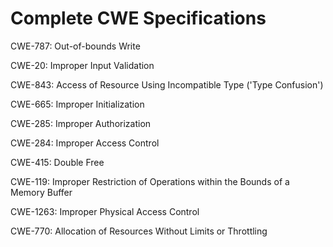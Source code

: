 

# Complete CWE Specifications

CWE-787: Out-of-bounds Write

CWE-20: Improper Input Validation

CWE-843: Access of Resource Using Incompatible Type ('Type Confusion')

CWE-665: Improper Initialization

CWE-285: Improper Authorization

CWE-284: Improper Access Control

CWE-415: Double Free

CWE-119: Improper Restriction of Operations within the Bounds of a Memory Buffer

CWE-1263: Improper Physical Access Control

CWE-770: Allocation of Resources Without Limits or Throttling